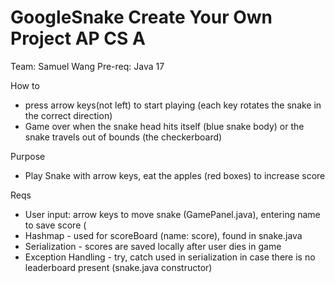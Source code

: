 # GoogleSnake Create Your Own Project AP CS A
Team: Samuel Wang
Pre-req: Java 17

How to
- press arrow keys(not left) to start playing (each key rotates the snake in the correct direction) 
- Game over when the snake head hits itself (blue snake body) or the snake travels out of bounds (the checkerboard)

Purpose
- Play Snake with arrow keys, eat the apples (red boxes) to increase score

Reqs
- User input: arrow keys to move snake (GamePanel.java), entering name to save score (
- Hashmap - used for scoreBoard (name: score), found in snake.java
- Serialization - scores are saved locally after user dies in game
- Exception Handling - try, catch used in serialization in case there is no leaderboard present (snake.java constructor)
